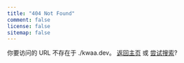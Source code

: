 ```yaml
---
title: "404 Not Found"
comment: false
license: false
sitemap: false
---
```

你要访问的 URL 不存在于 ./kwaa.dev。
[返回主页](https://kwaa.dev) 或 [尝试搜索](https://kwaa.dev/search)?
